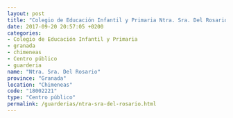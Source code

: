 ```yaml
---
layout: post
title: "Colegio de Educación Infantil y Primaria Ntra. Sra. Del Rosario"
date: 2017-09-20 20:57:05 +0200
categories:
- Colegio de Educación Infantil y Primaria
- granada
- chimeneas
- Centro público
- guarderia
name: "Ntra. Sra. Del Rosario"
province: "Granada"
location: "Chimeneas"
code: "18002221"
type: "Centro público"
permalink: /guarderias/ntra-sra-del-rosario.html
---
```

